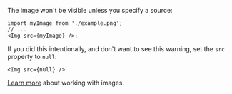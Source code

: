 The image won't be visible unless you specify a source:

```tsx
import myImage from './example.png';
// ...
<Img src={myImage} />;
```

If you did this intentionally, and don't want to see this warning, set the `src`
property to `null`:

```tsx
<Img src={null} />
```

[Learn more](https://motioncanvas.io/docs/media#images) about working with
images.
